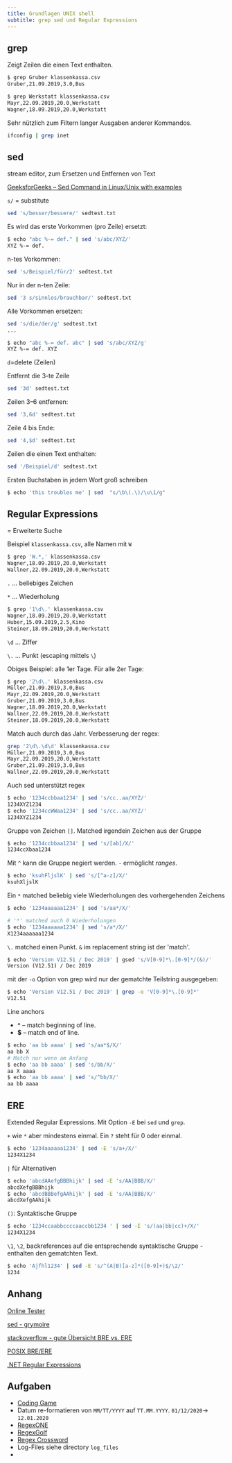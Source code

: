 ```yaml
---
title: Grundlagen UNIX shell
subtitle: grep sed und Regular Expressions
---
```




## grep

Zeigt Zeilen die einen Text enthalten.

```bash
$ grep Gruber klassenkassa.csv       
Gruber,21.09.2019,3.0,Bus

$ grep Werkstatt klassenkassa.csv 
Mayr,22.09.2019,20.0,Werkstatt
Wagner,18.09.2019,20.0,Werkstatt
```

Sehr nützlich zum Filtern langer Ausgaben anderer Kommandos.

```bash
ifconfig | grep inet
```



## sed

stream editor, zum Ersetzen und Entfernen von Text

[GeeksforGeeks – Sed Command in Linux/Unix with examples](https://www.geeksforgeeks.org/sed-command-in-linux-unix-with-examples/)

`s/` = substitute

```bash
sed 's/besser/bessere/' sedtest.txt
```

Es wird das erste Vorkommen (pro Zeile) ersetzt:

```bash
$ echo "abc %-= def." | sed 's/abc/XYZ/'
XYZ %-= def.
```



n-tes Vorkommen:

```bash
sed 's/Beispiel/für/2' sedtest.txt
```

Nur in der n-ten Zeile:

```bash
sed '3 s/sinnlos/brauchbar/' sedtest.txt
```

Alle Vorkommen ersetzen:

```bash
sed 's/die/der/g' sedtest.txt
...

$ echo "abc %-= def. abc" | sed 's/abc/XYZ/g'
XYZ %-= def. XYZ
```



`d`=delete (Zeilen)

Entfernt die 3-te Zeile

```bash
sed '3d' sedtest.txt
```

Zeilen 3–6 entfernen:

```bash
sed '3,6d' sedtest.txt
```

Zeile 4 bis Ende:

```bash
sed '4,$d' sedtest.txt
```

Zeilen die einen Text enthalten:

```bash
sed '/Beispiel/d' sedtest.txt 
```



Ersten Buchstaben in jedem Wort groß schreiben

```bash
$ echo 'this troubles me' | sed  "s/\b\(.\)/\u\1/g"
```



## Regular Expressions

= Erweiterte Suche

Beispiel `klassenkassa.csv`, alle Namen mit `W`

```bash
$ grep 'W.*,' klassenkassa.csv 
Wagner,18.09.2019,20.0,Werkstatt
Wallner,22.09.2019,20.0,Werkstatt
```

`.` ... beliebiges Zeichen

`*` ... Wiederholung



```bash
$ grep '1\d\.' klassenkassa.csv
Wagner,18.09.2019,20.0,Werkstatt
Huber,15.09.2019,2.5,Kino
Steiner,18.09.2019,20.0,Werkstatt
```

`\d` ... Ziffer

`\.` ... Punkt (escaping mittels `\`)

Obiges Beispiel: alle 1er Tage. Für alle 2er Tage:

```bash
$ grep '2\d\.' klassenkassa.csv
Müller,21.09.2019,3.0,Bus
Mayr,22.09.2019,20.0,Werkstatt
Gruber,21.09.2019,3.0,Bus
Wagner,18.09.2019,20.0,Werkstatt
Wallner,22.09.2019,20.0,Werkstatt
Steiner,18.09.2019,20.0,Werkstatt
```

Match auch durch das Jahr. Verbesserung der regex:

```bash
grep '2\d\.\d\d' klassenkassa.csv
Müller,21.09.2019,3.0,Bus
Mayr,22.09.2019,20.0,Werkstatt
Gruber,21.09.2019,3.0,Bus
Wallner,22.09.2019,20.0,Werkstatt
```

Auch sed unterstützt regex

```bash
$ echo '1234ccbbaa1234' | sed 's/cc..aa/XYZ/'
1234XYZ1234
$ echo '1234ccWWaa1234' | sed 's/cc..aa/XYZ/'
1234XYZ1234
```

Gruppe von Zeichen `[]`. Matched irgendein Zeichen aus der Gruppe

```bash
$ echo '1234ccbbaa1234' | sed 's/[ab]/X/'
1234ccXbaa1234
```

Mit `^` kann die Gruppe negiert werden. `-` ermöglicht *ranges*.

```bash
$ echo 'ksuhFljslK' | sed 's/[^a-z]/X/'
ksuhXljslK
```

Ein `*` matched beliebig viele Wiederholungen des vorhergehenden Zeichens

```bash
$ echo '1234aaaaaa1234' | sed 's/aa*/X/'

# '*' matched auch 0 Wiederholungen
$ echo '1234aaaaaa1234' | sed 's/a*/X/'
X1234aaaaaa1234
```

`\.` matched einen Punkt.  `&` im replacement string ist der 'match'.

```bash
$ echo 'Version V12.51 / Dec 2019' | gsed 's/V[0-9]*\.[0-9]*/(&)/'
Version (V12.51) / Dec 2019
```

mit der `-o` Option von grep wird nur der gematchte Teilstring ausgegeben:

```bash
$ echo 'Version V12.51 / Dec 2019' | grep -o 'V[0-9]*\.[0-9]*'
V12.51
```

Line anchors

- **^** – match beginning of line.
- **$** – match end of line.

```bash
$ echo 'aa bb aaaa' | sed 's/aa*$/X/'
aa bb X
# Match nur wenn am Anfang
$ echo 'aa bb aaaa' | sed 's/bb/X/'
aa X aaaa
$ echo 'aa bb aaaa' | sed 's/^bb/X/'
aa bb aaaa
```



## ERE

Extended Regular Expressions. Mit Option `-E` bei `sed` und `grep`.

`+` wie `*` aber mindestens einmal. Ein `?` steht für 0 oder einmal.

```bash
$ echo '1234aaaaaa1234' | sed -E 's/a+/X/'
1234X1234
```

`|` für Alternativen

```bash
$ echo 'abcdAAefgBBBhijk' | sed -E 's/AA|BBB/X/'
abcdXefgBBBhijk
$ echo 'abcdBBBefgAAhijk' | sed -E 's/AA|BBB/X/'
abcdXefgAAhijk
```

`()`: Syntaktische Gruppe

```bash
$ echo '1234ccaabbccccaaccbb1234 ' | sed -E 's/(aa|bb|cc)+/X/'
1234X1234
```

`\1`, `\2`, backreferences auf die entsprechende syntaktische Gruppe - enthalten den gematchten Text.

```bash
$ echo 'Ajfhl1234' | sed -E 's/^(A|B)[a-z]*([0-9]+)$/\2/'
1234
```



## Anhang

[Online Tester](https://regex101.com)

[sed - grymoire](https://www.grymoire.com/Unix/Sed.html)

[stackoverflow - gute Übersicht BRE vs. ERE](https://unix.stackexchange.com/questions/119905/why-does-my-regular-expression-work-in-x-but-not-in-y)

[POSIX BRE/ERE](https://pubs.opengroup.org/onlinepubs/9699919799/basedefs/V1_chap09.html#tag_09_03)

[.NET Regular Expressions](https://docs.microsoft.com/en-us/dotnet/standard/base-types/regular-expressions?view=netframework-4.8)

## Aufgaben

- [Coding Game](https://www.codingame.com/playgrounds/218/regular-expressions-basics/introduction)
- Datum re-formatieren von `MM/TT/YYYY` auf `TT.MM.YYYY`. `01/12/2020`-> `12.01.2020`
- [RegexONE](https://regexone.com)
- [RegexGolf](https://alf.nu/RegexGolf)
- [Regex Cross­word](https://regexcrossword.com)
- Log-Files siehe directory `log_files`
- 